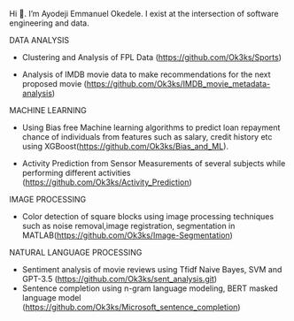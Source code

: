 Hi 👋. I’m Ayodeji Emmanuel Okedele. I exist at the intersection of software engineering and data. 

DATA ANALYSIS

- Clustering and Analysis of FPL Data
(https://github.com/Ok3ks/Sports)

- Analysis of IMDB movie data to make recommendations for the next proposed movie (https://github.com/Ok3ks/IMDB_movie_metadata-analysis)

MACHINE LEARNING 

- Using Bias free Machine learning algorithms to predict loan repayment chance of individuals from features such as salary, credit history etc using XGBoost(https://github.com/Ok3ks/Bias_and_ML).

- Activity Prediction from Sensor Measurements of several subjects while performing different activities (https://github.com/Ok3ks/Activity_Prediction)

IMAGE PROCESSING

- Color detection of square blocks using image processing techniques such as noise removal,image registration, segmentation in MATLAB(https://github.com/Ok3ks/Image-Segmentation)

NATURAL LANGUAGE PROCESSING

- Sentiment analysis of movie reviews using Tfidf Naive Bayes, SVM and GPT-3.5 (https://github.com/Ok3ks/sent_analysis.git)
- Sentence completion using n-gram language modeling, BERT masked language model (https://github.com/Ok3ks/Microsoft_sentence_completion)
